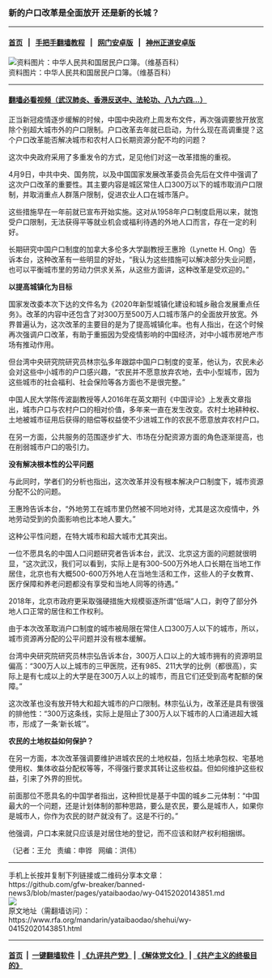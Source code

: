 ### 新的户口改革是全面放开 还是新的长城？
------------------------

#### [首页](https://github.com/gfw-breaker/banned-news3/blob/master/README.md) &nbsp;&nbsp;|&nbsp;&nbsp; [手把手翻墙教程](https://github.com/gfw-breaker/guides/wiki) &nbsp;&nbsp;|&nbsp;&nbsp; [网门安卓版](https://github.com/oGate2/oGate) &nbsp;&nbsp;|&nbsp;&nbsp; [神州正道安卓版](https://github.com/SzzdOgate/update) 



<div id="headerimg">
 <img alt="资料图片：中华人民共和国居民户口簿。（维基百科）" src="https://www.rfa.org/mandarin/yataibaodao/shehui/yl-04082019121101.html/image.jpg/image" title="资料图片：中华人民共和国居民户口簿。（维基百科）"/>
 <div id="headerimgcontents">
  <div id="headerimgcaption">
   <span>
    资料图片：中华人民共和国居民户口簿。（维基百科）
   </span>
   <!-- zoomattribute -->
  </div>
  <!-- headerimgcaption -->
 </div>
 <!-- headerimagecontents -->
</div>

<hr/>


#### [翻墙必看视频（武汉肺炎、香港反送中、法轮功、八九六四...）](https://github.com/gfw-breaker/banned-news3/blob/master/pages/link3.md)

<div id="storytext">
 <div>
  <div class="slot_header">
  </div>
 </div>
 <p>
  正当新冠疫情逐步缓解的时候，中国中央政府上周发布文件，再次强调要放开放宽除个别超大城市外的户口限制。户口改革去年就已启动，为什么现在高调重提？这个户口改革能否解决城市和农村人口长期资源分配不均的问题？
 </p>
 <p>
  这次中央政府采用了多重发令的方式，足见他们对这一改革措施的重视。
 </p>
 <p>
 </p>
 <p>
 </p>
 <p>
  4月9日，中共中央、国务院，以及中国国家发展改革委员会先后在文件中强调了这次户口改革的重要性。其主要内容是城区常住人口300万以下的城市取消户口限制，并取消重点人群落户限制，促进农业人口在城市落户。
 </p>
 <p>
  这些措施早在一年前就已宣布开始实施。这对从1958年户口制度启用以来，就饱受户口限制，无法获得平等就业机会或福利待遇的外地人口而言，存在一定的利好。
 </p>
 <p>
  长期研究中国户口制度的加拿大多伦多大学副教授王惠玲（Lynette H. Ong）告诉本台，这种改革有一些明显的好处，“我认为这些措施可以解决部分失业问题，也可以平衡城市里的劳动力供求关系，从这些方面讲，这种改革是受欢迎的。”
 </p>
 <p>
  <b>
   以提高城镇化为目标
  </b>
 </p>
 <p>
  国家发改委本次下达的文件名为《2020年新型城镇化建设和城乡融合发展重点任务》。改革的内容中还包含了对300万至500万人口城市落户的全面放开放宽。外界普遍认为，这次改革的主要目的是为了提高城镇化率。也有人指出，在这个时候再次强调户口改革，有助于重振因为受疫情影响的中国经济，对中小城市房地产市场有推动作用。
 </p>
 <p>
  但台湾中央研究院研究员林宗弘多年跟踪中国户口制度的变革，他认为，农民未必会对这些中小城市的户口感兴趣，“农民并不愿意放弃农地，去中小型城市，因为这些城市的社会福利、社会保险等各方面也不是很完整。”
 </p>
 <p>
  中国人民大学陈传波副教授等人2016年在英文期刊《中国评论》上发表文章指出，城市户口与农村户口的相对价值，多年来一直在发生改变。农村土地耕种权、土地被城市征用后获得的赔偿等权益使不少进城工作的农民不愿意放弃农村户口。
 </p>
 <p>
  在另一方面，公共服务的范围逐步扩大、市场在分配资源方面的角色逐渐提高，也在削弱城市户口的吸引力。
 </p>
 <p>
  <b>
   没有解决根本性的公平问题
  </b>
 </p>
 <p>
  与此同时，学者们的分析也指出，这次改革并没有根本解决户口制度下，城市资源分配不公的问题。
 </p>
 <p>
  王惠玲告诉本台，“外地劳工在城市里仍然被不同地对待，尤其是这次疫情中，外地劳动受到的负面影响也比本地人要大。”
 </p>
 <p>
  这种公平性问题，在特大城市和超大城市尤其突出。
 </p>
 <p>
  一位不愿具名的中国人口问题研究者告诉本台，武汉、北京这方面的问题就很明显，“这次武汉，我们可以看到，实际上是有300-500万外地人口长期在当地工作居住，北京也有大概500-600万外地人在当地生活和工作，这些人的子女教育、医疗保障和养老问题都没有享受和当地人同等的待遇。”
 </p>
 <p>
  2018年，北京市政府更采取强硬措施大规模驱逐所谓“低端”人口，剥夺了部分外地人口正常的居住和工作权利。
 </p>
 <p>
  由于本次改革取消户口制度的城市被局限在常住人口300万人以下的城市，所以，城市资源再分配的公平问题并没有根本缓解。
 </p>
 <p>
  台湾中央研究院研究员林宗弘告诉本台，300万人口以上的大城市拥有的资源明显偏高：“300万人以上城市的三甲医院，还有985、211大学的比例（都很高），实际上是有七成以上的大学是在300万人以上的城市，而且它们还受到高考配额的保障。”
 </p>
 <p>
  这次改革也没有放开特大和超大城市的户口限制。林宗弘认为，改革还是具有很强的排他性：“300万这条线，实际上是阻止了300万人以下城市的人口涌进超大城市，形成了一条‘新长城’”。
 </p>
 <p>
  <b>
   农民的土地权益如何保护？
  </b>
 </p>
 <p>
  在另一方面，本次改革强调要维护进城农民的土地权益，包括土地承包权、宅基地使用权、集体收益分配权等等，不得强行要求其转让这些权益。但如何维护这些权益，引来了外界的担忧。
 </p>
 <p>
  前面那位不愿具名的中国学者指出，这种担忧是基于中国的城乡二元体制：“中国最大的一个问题，还是计划体制的那种思路，要么是农民，要么是城市人，如果你是城市人，你作为农民的财产就没有了。这是不行的。”
 </p>
 <p>
  他强调，户口本来就只应该是对居住地的登记，而不应该和财产权利相捆绑。
 </p>
 <p>
 </p>
 <p>
  （记者：王允   责编：申铧   网编：洪伟）
 </p>
</div>

<hr/>
手机上长按并复制下列链接或二维码分享本文章：<br/>
https://github.com/gfw-breaker/banned-news3/blob/master/pages/yataibaodao/wy-04152020143851.md <br/>
<a href='https://github.com/gfw-breaker/banned-news3/blob/master/pages/yataibaodao/wy-04152020143851.md'><img src='https://github.com/gfw-breaker/banned-news3/blob/master/pages/yataibaodao/wy-04152020143851.md.png'/></a> <br/>
原文地址（需翻墙访问）：https://www.rfa.org/mandarin/yataibaodao/shehui/wy-04152020143851.html


------------------------
#### [首页](https://github.com/gfw-breaker/banned-news3/blob/master/README.md) &nbsp;|&nbsp; [一键翻墙软件](https://github.com/gfw-breaker/nogfw/blob/master/README.md) &nbsp;| [《九评共产党》](https://github.com/gfw-breaker/9ping.md/blob/master/README.md#九评之一评共产党是什么) | [《解体党文化》](https://github.com/gfw-breaker/jtdwh.md/blob/master/README.md) | [《共产主义的终极目的》](https://github.com/gfw-breaker/gczydzjmd.md/blob/master/README.md)


<img src='http://gfw-breaker.win/banned-news3/pages/yataibaodao/wy-04152020143851.md' width='0px' height='0px'/>